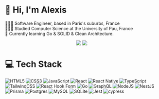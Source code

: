 # 👋 Hi, I'm Alexis

👩🏻‍💻 Software Engineer, based in Paris's suburbs, France<br/>
👩🏻‍🎓 Studied Computer Science at the University of Pau, France<br/>
💭 Currently learning Go & SOLID & Clean Architecture.

<center>
  <picture>
    <source
      srcset="https://github-readme-stats-theta-taupe.vercel.app/api?username=ashxjs&show_icons=true&theme=dark"
      media="(prefers-color-scheme: dark)"
    />
    <source
      srcset="https://github-readme-stats-theta-taupe.vercel.app/api?username=ashxjs&show_icons=true"
      media="(prefers-color-scheme: light), (prefers-color-scheme: no-preference)"
    />
    <img src="https://github-readme-stats-theta-taupe.vercel.app/api?username=ashxjs&show_icons=true" />
  </picture>
  <picture>
    <source
      srcset="https://github-readme-stats-theta-taupe.vercel.app/api/top-langs/?username=ashxjs&layout=compact&theme=dark"
      media="(prefers-color-scheme: dark)"
    />
    <source
      srcset="https://github-readme-stats-theta-taupe.vercel.app/api/top-langs/?username=ashxjs&layout=compact"
      media="(prefers-color-scheme: light), (prefers-color-scheme: no-preference)"
    />
    <img src="https://github-readme-stats-theta-taupe.vercel.app/api/top-langs/?username=ashxjs&layout=compact" />
  </picture>
</center>

# 💻 Tech Stack

<!-- Badges from https://github.com/Ileriayo/markdown-badges -->

![HTML5](https://img.shields.io/badge/html5-%23E34F26.svg?style=for-the-badge&logo=html5&logoColor=white)
![CSS3](https://img.shields.io/badge/css3-%231572B6.svg?style=for-the-badge&logo=css3&logoColor=white)
![JavaScript](https://img.shields.io/badge/javascript-%23323330.svg?style=for-the-badge&logo=javascript&logoColor=%23F7DF1E)
![React](https://img.shields.io/badge/react-%2320232a.svg?style=for-the-badge&logo=react&logoColor=%2361DAFB)
![React Native](https://img.shields.io/badge/react_native-%2320232a.svg?style=for-the-badge&logo=react&logoColor=%2361DAFB)
![TypeScript](https://img.shields.io/badge/typescript-%23007ACC.svg?style=for-the-badge&logo=typescript&logoColor=white)
![TailwindCSS](https://img.shields.io/badge/tailwindcss-%2338B2AC.svg?style=for-the-badge&logo=tailwind-css&logoColor=white)
![React Hook Form](https://img.shields.io/badge/React%20Hook%20Form-%23EC5990.svg?style=for-the-badge&logo=reacthookform&logoColor=white)
![Go](https://img.shields.io/badge/go-%2300ADD8.svg?style=for-the-badge&logo=go&logoColor=white)
![GraphQL](https://img.shields.io/badge/-GraphQL-E10098?style=for-the-badge&logo=graphql&logoColor=white)
![NodeJS](https://img.shields.io/badge/node.js-6DA55F?style=for-the-badge&logo=node.js&logoColor=white)
![NestJS](https://img.shields.io/badge/nestjs-%23E0234E.svg?style=for-the-badge&logo=nestjs&logoColor=white)
![Prisma](https://img.shields.io/badge/Prisma-3982CE?style=for-the-badge&logo=Prisma&logoColor=white)
![Postgres](https://img.shields.io/badge/postgres-%23316192.svg?style=for-the-badge&logo=postgresql&logoColor=white)
![MySQL](https://img.shields.io/badge/mysql-4479A1.svg?style=for-the-badge&logo=mysql&logoColor=white)
![SQLite](https://img.shields.io/badge/sqlite-%2307405e.svg?style=for-the-badge&logo=sqlite&logoColor=white)
![Jest](https://img.shields.io/badge/-jest-%23C21325?style=for-the-badge&logo=jest&logoColor=white)
![cypress](https://img.shields.io/badge/-cypress-%23E5E5E5?style=for-the-badge&logo=cypress&logoColor=058a5e)
